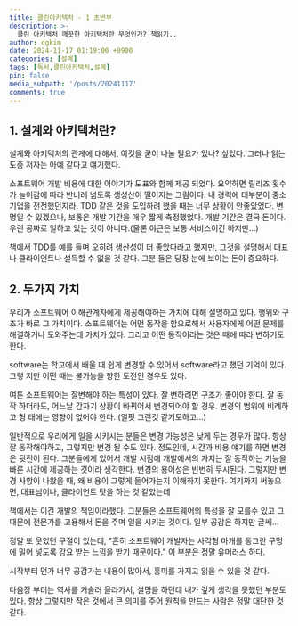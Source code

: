 ```yaml
---
title: 클린아키텍처 - 1 초반부
description: >-
  클린 아키텍처 깨끗한 아키텍처란 무엇인가? 책읽기..
author: dgkim
date: 2024-11-17 01:19:00 +0900
categories: [설계]
tags: [독서,클린아키텍처,설계]
pin: false
media_subpath: '/posts/20241117'
comments: true
---
```


## 1. 설계와 아키텍처란?
설계와 아키텍처의 관계에 대해서, 이것을 굳이 나눌 필요가 있나? 싶었다. 그러나 읽는 
도중 저자는 아예 같다고 얘기했다.

소프트웨어 개발 비용에 대한 이야기가 도표와 함께 제공 되었다. 요약하면 릴리즈 횟수가
늘어감에 따라 반비례 넘도록 생성산이 떨어지는 그림이다. 내 경력에 대부분이 중소기업을
전전했던지라. TDD 같은 것을 도입하려 했을 때는 너무 상황이 안좋았었다.
변명일 수 있겠으나, 보통은 개발 기간을 매우 짧게 측정했었다. 개발 기간은 결국 돈이다.
우린 공짜로 일하고 있는 것이 아니다.(물론 야근은 보통 서비스이긴 하지만...)

책에서 TDD를 예를 들며 오히려 생산성이 더 좋았다라고 했지만, 그것을 설명해서 대표나
클라이언트나 설득할 수 없을 것 같다. 그분 들은 당장 눈에 보이는 돈이 중요하다. 


## 2. 두가지 가치
우리가 소프트웨어 이해관계자에게 제공해야하는 가치에 대해 설명하고 있다. 행위와 구조가
바로 그 가치이다. 소프트웨어는 어떤 동작을 함으로해서 사용자에게 어떤 문제를 해결하거나
도와주는데 가치가 있다. 그리고 어떤 동작이라는 것은 때에 따라 변하기도 한다.

software는 학교에서 배울 때 쉽게 변경할 수 있어서 software라고 했던 기억이 있다. 그렇
지만 어떤 때는 불가능을 향한 도전인 경우도 있다.

여튼 소프트웨어는 잘변해야 하는 특성이 있다. 잘 변하려면 구조가 좋아야 한다. 잘 동작
하더라도, 어느날 갑자기 상황이 바뀌어서 변경되어야 할 경우. 변경의 범위에 비례하고 형
태에는 영향이 없어야 한다. (얼핏 그런것 같기도하고...)

일반적으로 우리에게 일을 시키시는 분들은 변경 가능성은 낮게 두는 경우가 많다. 항상
잘 동작해야하고, 그렇지만 변경 될 수도 있다. 정도인데, 시간과 비용 얘기를 하면 변경은
뒷전이 된다. 그분들에게 있어서 개발 시점에 개발에서의 가치는 잘 동작하는 기능을 빠른 
시간에 제공하는 것이라 생각한다. 변경의 용이성은 빈번히 무시된다. 그렇지만 변경 사항이 
나왔을 때, 왜 비용이 그렇게 들어가는지 이해하지 못한다. 여기까지 써놓으면, 대표님이나, 
클라이언트 탓을 하는 것 같았는데

책에서는 이건 개발의 책임이라했다. 그분들은 소프트웨어의 특성을 잘 모를수 있고 그 때문에
전문가를 고용해서 돈을 주며 일을 시키는 것이다. 일부 공감은 하지만 글쎄...

정말 또 웃었던 구절이 있는데, "흔히 소프트웨어 개발자는 사각형 마개를 동그란 구멍에 
밀어 넣도록 강요 받는 느낌을 받기 때문이다." 이 부분은 정말 유머러스 하다.

시작부터 먼가 너무 공감가는 내용이 많아서, 흥미를 가지고 읽을 수 있을 것 같다.


다음장 부터는 역사를 거슬러 올라가서, 설명을 하던데 내가 깊게 생각을 못했던 부분도 있다.
항상 그렇지만 작은 것에서 큰 의미를 주어 원칙을 만드는 사람은 정말 대단한 것 같다.
